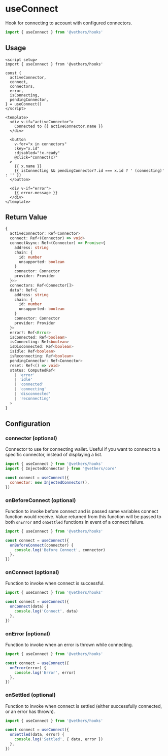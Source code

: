 # useConnect

Hook for connecting to account with configured connectors.

```ts
import { useConnect } from '@vethers/hooks'
```

## Usage

```vue
<script setup>
import { useConnect } from '@vethers/hooks'

const {
  activeConnector,
  connect,
  connectors,
  error,
  isConnecting,
  pendingConnector,
} = useConnect()
</script>

<template>
  <div v-if="activeConnector">
    Connected to {{ activeConnector.name }}
  </div>

  <button
    v-for="x in connectors"
    :key="x.id"
    :disabled="!x.ready"
    @click="connect(x)"
  >
    {{ x.name }}
    {{ isConnecting && pendingConnector?.id === x.id ? ' (connecting)' : '' }}
  </button>

  <div v-if="error">
    {{ error.message }}
  </div>
</template>
```

## Return Value

```ts
{
  activeConnector: Ref<Connector>
  connect: Ref<(Connector) => void>
  connectAsync: Ref<(Connector) => Promise<{
    address: string
    chain: {
      id: number
      unsupported: boolean
    }
    connector: Connector
    provider: Provider
  }>>
  connectors: Ref<Connector[]>
  data?: Ref<{
    address: string
    chain: {
      id: number
      unsupported: boolean
    }
    connector: Connector
    provider: Provider
  }>
  error?: Ref<Error>
  isConnected: Ref<boolean>
  isConnecting: Ref<boolean>
  isDisconnected: Ref<boolean>
  isIdle: Ref<boolean>
  isReconnecting: Ref<boolean>
  pendingConnector: Ref<Connector>
  reset: Ref<() => void>
  status: ComputedRef<
    | 'error'
    | 'idle'
    | 'connected'
    | 'connecting'
    | 'disconnected'
    | 'reconnecting'
  >
}
```

## Configuration

### connector (optional)

Connector to use for connecting wallet. Useful if you want to connect to a specific connector, instead of displaying a list.

```js
import { useConnect } from '@vethers/hooks'
import { InjectedConnector } from '@vethers/core'

const connect = useConnect({
  connector: new InjectedConnector(),
})
```

### onBeforeConnect (optional)

Function to invoke before connect and is passed same variables connect function would receive. Value returned from this function will be passed to both `onError` and `onSettled` functions in event of a connect failure.

```js
import { useConnect } from '@vethers/hooks'

const connect = useConnect({
  onBeforeConnect(connector) {
    console.log('Before Connect', connector)
  },
})
```

### onConnect (optional)

Function to invoke when connect is successful.

```js
import { useConnect } from '@vethers/hooks'

const connect = useConnect({
  onConnect(data) {
    console.log('Connect', data)
  },
})
```

### onError (optional)

Function to invoke when an error is thrown while connecting.

```js
import { useConnect } from '@vethers/hooks'

const connect = useConnect({
  onError(error) {
    console.log('Error', error)
  },
})
```

### onSettled (optional)

Function to invoke when connect is settled (either successfully connected, or an error has thrown).

```js
import { useConnect } from '@vethers/hooks'

const connect = useConnect({
  onSettled(data, error) {
    console.log('Settled', { data, error })
  },
})
```
